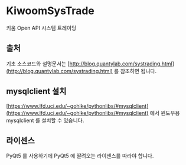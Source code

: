 # KiwoomSysTrade

키움 Open API 시스템 트레이딩

## 출처

기초 소스코드와 설명문서는 [http://blog.quantylab.com/systrading.html](http://blog.quantylab.com/systrading.html) 를 참조하면 됩니다.

## mysqlclient 설치

[https://www.lfd.uci.edu/~gohlke/pythonlibs/#mysqlclient](https://www.lfd.uci.edu/~gohlke/pythonlibs/#mysqlclient) 에서 윈도우용 mysqlclient 를 설치할 수 있습니다.

## 라이센스

PyQt5 를 사용하기에 PyQt5 에 딸려오는 라이센스를 따라야 합니다.
